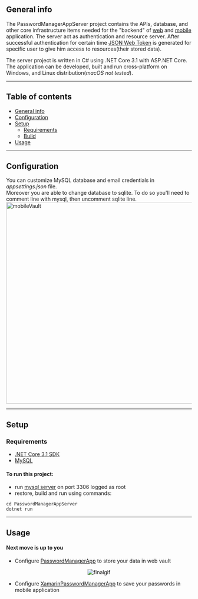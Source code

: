 
## General info
The PasswordManagerAppServer project contains the APIs, database, and other core infrastructure items needed for the "backend" of [web](https://github.com/PrzemyslawRodzik/PasswordManagerApp) and [mobile](https://github.com/PrzemyslawRodzik/XamarinPasswordManagerApp) application. The server act as authentication and resource server. After successful authentication for certain time [JSON Web Token](https://jwt.io/) is generated for specific user to give him access to resources(their stored data).

The server project is written in C# using .NET Core 3.1 with ASP.NET Core. The application can be developed, built and run cross-platform on Windows, and Linux distribution(*macOS not tested*).

---

## Table of contents
* [General info](#general-info)
* [Configuration](#configuration)
* [Setup](#setup)
    * [Requirements](#requirements)
    * [Build](#to-run-this-project)
* [Usage](#usage)

---

## Configuration
 You can customize MySQL database and email credentials in *appsettings.json* file. </br>
 Moreover you are able to change database to sqlite. To do so you'll need to comment line with mysql, then uncomment sqlite line. </br>
<img src="https://i.ibb.co/6mMgdzY/image.png" alt="mobileVault" title="mobile vault" width="548"/>
 
 ---
 
## Setup
### Requirements

- [.NET Core 3.1 SDK](https://www.microsoft.com/net/download/core)
- [MySQL](https://github.com/mysql/mysql-server)

#### To run this project:
* run [mysql server](https://github.com/mysql/mysql-server) on port 3306 logged as root
* restore, build and run using commands:

```
cd PasswordManagerAppServer
dotnet run
```

---

## Usage

#### Next move is up to you

* Configure [PasswordManagerApp](https://github.com/PrzemyslawRodzik/PasswordManagerApp) to store your data in web vault

<p align="center">
<img src="https://i.ibb.co/tpzSVRH/finalgif.gif" alt="finalgif" >
</p>

* Configure [XamarinPasswordManagerApp](https://github.com/PrzemyslawRodzik/XamarinPasswordManagerApp) to save your passwords in mobile application





